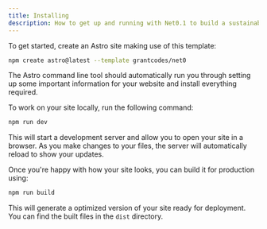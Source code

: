 ```yaml
---
title: Installing
description: How to get up and running with Net0.1 to build a sustainable website.
---
```


To get started, create an Astro site making use of this template:

```bash
npm create astro@latest --template grantcodes/net0
```

The Astro command line tool should automatically run you through setting up some important information for your website and install everything required.

To work on your site locally, run the following command:

```bash
npm run dev
```

This will start a development server and allow you to open your site in a browser. As you make changes to your files, the server will automatically reload to show your updates.

Once you're happy with how your site looks, you can build it for production using:

```bash
npm run build
```

This will generate a optimized version of your site ready for deployment. You can find the built files in the `dist` directory.
